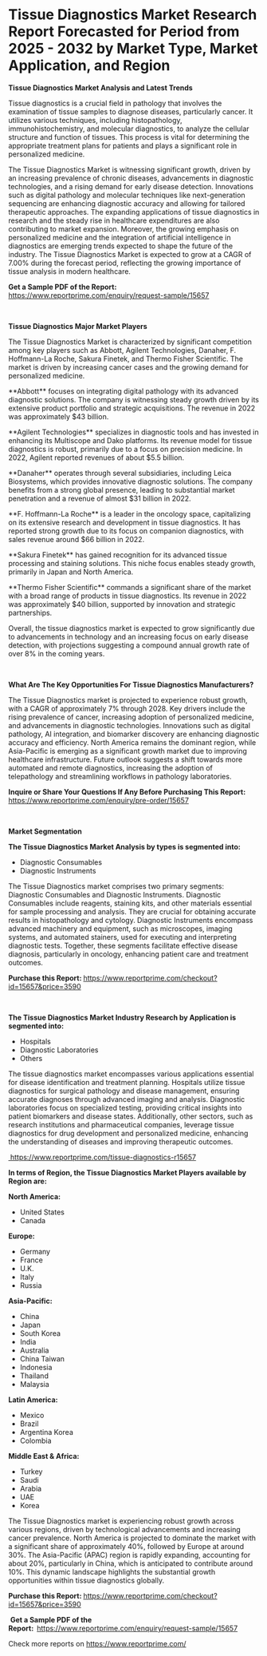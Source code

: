 <p><h1>Tissue Diagnostics Market Research Report Forecasted for Period from 2025 -  2032 by Market Type, Market Application, and Region</h1></p><p><strong>Tissue Diagnostics Market Analysis and Latest Trends</strong></p>
<p><p>Tissue diagnostics is a crucial field in pathology that involves the examination of tissue samples to diagnose diseases, particularly cancer. It utilizes various techniques, including histopathology, immunohistochemistry, and molecular diagnostics, to analyze the cellular structure and function of tissues. This process is vital for determining the appropriate treatment plans for patients and plays a significant role in personalized medicine.</p><p>The Tissue Diagnostics Market is witnessing significant growth, driven by an increasing prevalence of chronic diseases, advancements in diagnostic technologies, and a rising demand for early disease detection. Innovations such as digital pathology and molecular techniques like next-generation sequencing are enhancing diagnostic accuracy and allowing for tailored therapeutic approaches. The expanding applications of tissue diagnostics in research and the steady rise in healthcare expenditures are also contributing to market expansion. Moreover, the growing emphasis on personalized medicine and the integration of artificial intelligence in diagnostics are emerging trends expected to shape the future of the industry. The Tissue Diagnostics Market is expected to grow at a CAGR of 7.00% during the forecast period, reflecting the growing importance of tissue analysis in modern healthcare.</p></p>
<p><strong>Get a Sample PDF of the Report:&nbsp;</strong> <a href="https://www.reportprime.com/enquiry/request-sample/15657?utm_campaign=2477&utm_medium=2&utm_source=Github&utm_content=ia&utm_term=20032025&utm_id=tissue-diagnostics">https://www.reportprime.com/enquiry/request-sample/15657</a></p>
<p>&nbsp;</p>
<p><strong>Tissue Diagnostics Major Market Players</strong></p>
<p><p>The Tissue Diagnostics Market is characterized by significant competition among key players such as Abbott, Agilent Technologies, Danaher, F. Hoffmann-La Roche, Sakura Finetek, and Thermo Fisher Scientific. The market is driven by increasing cancer cases and the growing demand for personalized medicine.</p><p>**Abbott** focuses on integrating digital pathology with its advanced diagnostic solutions. The company is witnessing steady growth driven by its extensive product portfolio and strategic acquisitions. The revenue in 2022 was approximately $43 billion.</p><p>**Agilent Technologies** specializes in diagnostic tools and has invested in enhancing its Multiscope and Dako platforms. Its revenue model for tissue diagnostics is robust, primarily due to a focus on precision medicine. In 2022, Agilent reported revenues of about $5.5 billion.</p><p>**Danaher** operates through several subsidiaries, including Leica Biosystems, which provides innovative diagnostic solutions. The company benefits from a strong global presence, leading to substantial market penetration and a revenue of almost $31 billion in 2022.</p><p>**F. Hoffmann-La Roche** is a leader in the oncology space, capitalizing on its extensive research and development in tissue diagnostics. It has reported strong growth due to its focus on companion diagnostics, with sales revenue around $66 billion in 2022.</p><p>**Sakura Finetek** has gained recognition for its advanced tissue processing and staining solutions. This niche focus enables steady growth, primarily in Japan and North America.</p><p>**Thermo Fisher Scientific** commands a significant share of the market with a broad range of products in tissue diagnostics. Its revenue in 2022 was approximately $40 billion, supported by innovation and strategic partnerships.</p><p>Overall, the tissue diagnostics market is expected to grow significantly due to advancements in technology and an increasing focus on early disease detection, with projections suggesting a compound annual growth rate of over 8% in the coming years.</p></p>
<p>&nbsp;</p>
<p><strong>What Are The Key Opportunities For Tissue Diagnostics Manufacturers?</strong></p>
<p><p>The Tissue Diagnostics market is projected to experience robust growth, with a CAGR of approximately 7% through 2028. Key drivers include the rising prevalence of cancer, increasing adoption of personalized medicine, and advancements in diagnostic technologies. Innovations such as digital pathology, AI integration, and biomarker discovery are enhancing diagnostic accuracy and efficiency. North America remains the dominant region, while Asia-Pacific is emerging as a significant growth market due to improving healthcare infrastructure. Future outlook suggests a shift towards more automated and remote diagnostics, increasing the adoption of telepathology and streamlining workflows in pathology laboratories.</p></p>
<p><strong>Inquire or Share Your Questions If Any Before Purchasing This Report:</strong> <a href="https://www.reportprime.com/enquiry/pre-order/15657?utm_campaign=2477&utm_medium=2&utm_source=Github&utm_content=ia&utm_term=20032025&utm_id=tissue-diagnostics">https://www.reportprime.com/enquiry/pre-order/15657</a></p>
<p>&nbsp;</p>
<p><strong>Market Segmentation</strong></p>
<p><strong>The Tissue Diagnostics Market Analysis by types is segmented into:</strong></p>
<p><ul><li>Diagnostic Consumables</li><li>Diagnostic Instruments</li></ul></p>
<p><p>The Tissue Diagnostics market comprises two primary segments: Diagnostic Consumables and Diagnostic Instruments. Diagnostic Consumables include reagents, staining kits, and other materials essential for sample processing and analysis. They are crucial for obtaining accurate results in histopathology and cytology. Diagnostic Instruments encompass advanced machinery and equipment, such as microscopes, imaging systems, and automated stainers, used for executing and interpreting diagnostic tests. Together, these segments facilitate effective disease diagnosis, particularly in oncology, enhancing patient care and treatment outcomes.</p></p>
<p><strong>Purchase this Report:&nbsp;</strong><a href="https://www.reportprime.com/checkout?id=15657&price=3590&utm_campaign=2477&utm_medium=2&utm_source=Github&utm_content=ia&utm_term=20032025&utm_id=tissue-diagnostics">https://www.reportprime.com/checkout?id=15657&price=3590</a></p>
<p>&nbsp;</p>
<p><strong>The Tissue Diagnostics Market Industry Research by Application is segmented into:</strong></p>
<p><ul><li>Hospitals</li><li>Diagnostic Laboratories</li><li>Others</li></ul></p>
<p><p>The tissue diagnostics market encompasses various applications essential for disease identification and treatment planning. Hospitals utilize tissue diagnostics for surgical pathology and disease management, ensuring accurate diagnoses through advanced imaging and analysis. Diagnostic laboratories focus on specialized testing, providing critical insights into patient biomarkers and disease states. Additionally, other sectors, such as research institutions and pharmaceutical companies, leverage tissue diagnostics for drug development and personalized medicine, enhancing the understanding of diseases and improving therapeutic outcomes.</p></p>
<p><a href="https://www.reportprime.com/tissue-diagnostics-r15657?utm_campaign=2477&utm_medium=2&utm_source=Github&utm_content=ia&utm_term=20032025&utm_id=tissue-diagnostics">&nbsp;https://www.reportprime.com/tissue-diagnostics-r15657</a></p>
<p><strong>In terms of Region, the Tissue Diagnostics Market Players available by Region are:</strong></p>
<p>
    <p> <strong> North America: </strong>
        <ul>
            <li>United States</li>
            <li>Canada</li>
        </ul>
        </p> 
    <p> <strong> Europe: </strong>
        <ul>
            <li>Germany</li>
            <li>France</li>
            <li>U.K.</li>
            <li>Italy</li>
            <li>Russia</li>
        </ul>
        </p> 
    <p> <strong> Asia-Pacific: </strong>
        <ul>
            <li>China</li>
            <li>Japan</li>
            <li>South Korea</li>
            <li>India</li>
            <li>Australia</li>
            <li>China Taiwan</li>
            <li>Indonesia</li>
            <li>Thailand</li>
            <li>Malaysia</li>
        </ul>
        </p> 
    <p> <strong> Latin America: </strong>
        <ul>
            <li>Mexico</li>
            <li>Brazil</li>
            <li>Argentina Korea</li>
            <li>Colombia</li>
        </ul>
        </p> 
    <p> <strong> Middle East & Africa: </strong>
        <ul>
            <li>Turkey</li>
            <li>Saudi</li>
            <li>Arabia</li>
            <li>UAE</li>
            <li>Korea</li>
        </ul>
    </p>
    </p>
<p><p>The Tissue Diagnostics market is experiencing robust growth across various regions, driven by technological advancements and increasing cancer prevalence. North America is projected to dominate the market with a significant share of approximately 40%, followed by Europe at around 30%. The Asia-Pacific (APAC) region is rapidly expanding, accounting for about 20%, particularly in China, which is anticipated to contribute around 10%. This dynamic landscape highlights the substantial growth opportunities within tissue diagnostics globally.</p></p>
<p><strong>Purchase this Report: </strong><a href="https://www.reportprime.com/checkout?id=15657&price=3590&utm_campaign=2477&utm_medium=2&utm_source=Github&utm_content=ia&utm_term=20032025&utm_id=tissue-diagnostics">https://www.reportprime.com/checkout?id=15657&price=3590</a></p>
<p>&nbsp;<strong>Get a Sample PDF of the Report:&nbsp;&nbsp;</strong><a href="https://www.reportprime.com/enquiry/request-sample/15657?utm_campaign=2477&utm_medium=2&utm_source=Github&utm_content=ia&utm_term=20032025&utm_id=tissue-diagnostics">https://www.reportprime.com/enquiry/request-sample/15657</a></p>
<p><strong></strong></p>
<p>Check more reports on <a href="https://www.reportprime.com/?utm_campaign=2477&utm_medium=2&utm_source=Github&utm_content=ia&utm_term=20032025&utm_id=tissue-diagnostics">https://www.reportprime.com/</a></p>